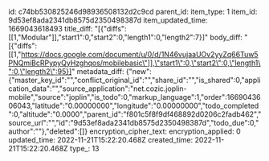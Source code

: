 id: c74bb530825246d98936508132d2c9cd
parent_id: 
item_type: 1
item_id: 9d53ef8ada2341db8575d2350498387d
item_updated_time: 1669043618493
title_diff: "[{\"diffs\":[[1,\"Modular\"]],\"start1\":0,\"start2\":0,\"length1\":0,\"length2\":7}]"
body_diff: "[{\"diffs\":[[1,\"https://docs.google.com/document/u/0/d/1N46vujaaUOv2yyZq66Tuw5PNQmiBcRPypyQyHzghqos/mobilebasic\"]],\"start1\":0,\"start2\":0,\"length1\":0,\"length2\":95}]"
metadata_diff: {"new":{"master_key_id":"","conflict_original_id":"","share_id":"","is_shared":0,"application_data":"","source_application":"net.cozic.joplin-mobile","source":"joplin","is_todo":0,"markup_language":1,"order":1669043606043,"latitude":"0.00000000","longitude":"0.00000000","todo_completed":0,"altitude":"0.0000","parent_id":"f801c5f8f9df468892d0206c2fadb462","source_url":"","id":"9d53ef8ada2341db8575d2350498387d","todo_due":0,"author":""},"deleted":[]}
encryption_cipher_text: 
encryption_applied: 0
updated_time: 2022-11-21T15:22:20.468Z
created_time: 2022-11-21T15:22:20.468Z
type_: 13